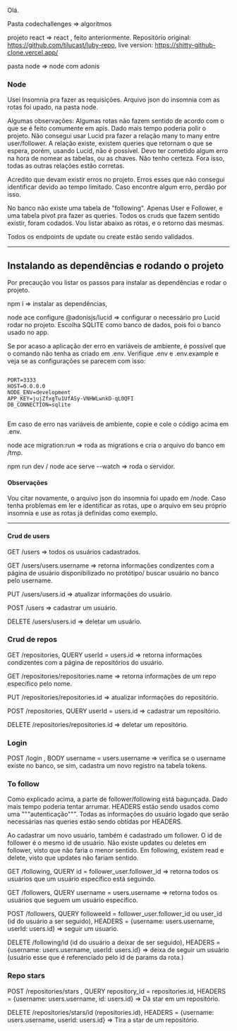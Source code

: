 Olá.

Pasta codechallenges => algoritmos

projeto react => react , feito anteriormente. Repositório original: https://github.com/tilucast/luby-repo, live version: https://shitty-github-clone.vercel.app/

pasta node => node com adonis

### Node

Usei Insomnia pra fazer as requisições. Arquivo json do insomnia com as rotas foi upado, na pasta node.

Algumas observações:
Algumas rotas não fazem sentido de acordo com o que se é feito comumente em apis. Dado mais tempo poderia polir o projeto.
Não consegui usar Lucid pra fazer a relação many to many entre user/follower. A relação existe, existem queries que retornam o que se espera,
porém, usando Lucid, não é possível. Devo ter cometido algum erro na hora de nomear as tabelas, ou as chaves. Não tenho certeza. Fora isso, todas as
outras relações estão corretas.

Acredito que devam existir erros no projeto. Erros esses que não consegui identificar devido ao tempo limitado.
Caso encontre algum erro, perdão por isso.

No banco não existe uma tabela de "following". Apenas User e Follower, e uma tabela pivot pra fazer as queries.
Todos os cruds que fazem sentido existir, foram codados. Vou listar abaixo as rotas, e o retorno das mesmas.

Todos os endpoints de update ou create estão sendo validados.

---

## Instalando as dependências e rodando o projeto

Por precaução vou listar os passos para instalar as dependências e rodar o projeto.

npm i => instalar as dependências,

node ace configure @adonisjs/lucid => configurar o necessário pro Lucid rodar no projeto.
Escolha SQLITE como banco de dados, pois foi o banco usado no app.

Se por acaso a aplicação der erro en variáveis de ambiente, é possível que o comando não tenha as criado em .env. Verifique .env e .env.example e veja se
as configurações se parecem com isso:

````

PORT=3333
HOST=0.0.0.0
NODE_ENV=development
APP_KEY=jujZfxgTu1UfASy-VNHWLwnkD-qL0QFI
DB_CONNECTION=sqlite


````

Em caso de erro nas variáveis de ambiente, copie e cole o código acima em .env.

node ace migration:run => roda as migrations e cria o arquivo do banco em /tmp.

npm run dev / node ace serve --watch => roda o servidor.

#### Observações

Vou citar novamente, o arquivo json do insomnia foi upado em /node. Caso tenha problemas em ler e identificar as rotas, upe o arquivo em seu próprio insomnia e use as rotas já definidas como exemplo.

---

#### Crud de users

GET /users => todos os usuários cadastrados.

GET /users/users.username => retorna informações condizentes com a página de usuário disponibilizado no protótipo/ buscar usuário no banco pelo username.

PUT /users/users.id => atualizar informações do usuário.

POST /users => cadastrar um usuário.

DELETE /users/users.id => deletar um usuário.

### Crud de repos

GET /repositories, QUERY userId = users.id => retorna informações condizentes com a página de repositórios do usuário.

GET /repositories/repositories.name => retorna informações de um repo específico pelo nome.

PUT /repositories/repositories.id => atualizar informações do repositório.

POST /repositories, QUERY userId = users.id => cadastrar um repositório.

DELETE /repositories/repositories.id => deletar um repositório.

### Login

POST /login , BODY username = users.username => verifica se o username existe no banco, se sim, cadastra um novo registro na tabela tokens.

### To follow

Como explicado acima, a parte de follower/following está bagunçada. Dado mais tempo poderia tentar arrumar.
HEADERS estão sendo usados como uma """autenticação""". Todas as informações do usuário logado que serão necessárias nas queries estão sendo obtidas por HEADERS.

Ao cadastrar um novo usuário, também é cadastrado um follower. O id de follower é o mesmo id de usuário. Não existe updates ou deletes em follower, visto
que não faria o menor sentido.
Em following, existem read e delete, visto que updates não fariam sentido.

GET /following, QUERY id = follower_user.follower_id => retorna todos os usuários que um usuário específico está seguindo.

GET /followers, QUERY username = users.username => retorna todos os usuários que seguem um usuário específico.

POST /followers, QUERY followeeId = follower_user.follower_id ou user_id (id do usuário a ser seguido), HEADERS = {username: users.username, userId: users.id} => seguir um usuario.

DELETE /following/id (id do usuário a deixar de ser seguido), HEADERS = {username: users.username, userId: users.id} => deixa de seguir um usuário
(usuário esse que é referenciado pelo id de params da rota.)

### Repo stars

POST /repositories/stars , QUERY repository_id = repositories.id, HEADERS = {username: users.username, id: users.id} => Dá star em um repositório.

DELETE /repositories/stars/id (repositories.id), HEADERS = {username: users.username, userid: users.id} => Tira a star de um repositório.
